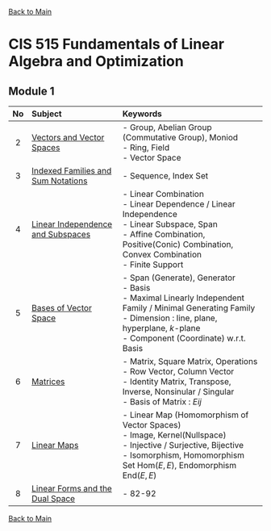 [Back to Main](../../README.md)

# CIS 515 Fundamentals of Linear Algebra and Optimization

## Module 1
|No|Subject|Keywords|
|:-:|:-|:-|
| 2|[Vectors and Vector Spaces](notes/m01/02.md)|- Group, Abelian Group (Commutative Group), Moniod <br> - Ring, Field <br> - Vector Space|
| 3|[Indexed Families and Sum Notations](notes/m01/03.md)|- Sequence, Index Set|
| 4|[Linear Independence and Subspaces](notes/m01/04.md)|- Linear Combination <br>- Linear Dependence / Linear Independence <br>- Linear Subspace, Span <br> - Affine Combination, Positive(Conic) Combination, Convex Combination <br> - Finite Support|
| 5|[Bases of Vector Space](notes/m01/05.md)|- Span (Generate), Generator <br> - Basis <br> - Maximal Linearly Independent Family / Minimal Generating Family <br> - Dimension : line, plane, hyperplane, $`k`$-plane <br> - Component (Coordinate) w.r.t. Basis |
| 6|[Matrices](notes/m01/06.md)|- Matrix, Square Matrix, Operations <br> - Row Vector, Column Vector <br>- Identity Matrix, Transpose, Inverse, Nonsinular / Singular <br>- Basis of Matrix : $`E{ij}`$|
| 7|[Linear Maps](notes/m01/07.md)|- Linear Map (Homomorphism of Vector Spaces) <br> - Image, Kernel(Nullspace) <br> - Injective / Surjective, Bijective <br> - Isomorphism, Homomorphism Set $`\textrm{Hom}(E,E)`$, Endomorphism $`\textrm{End}(E,E)`$|
| 8|[Linear Forms and the Dual Space](notes/m01/08.md)|- 82-92|



[Back to Main](../../README.md)